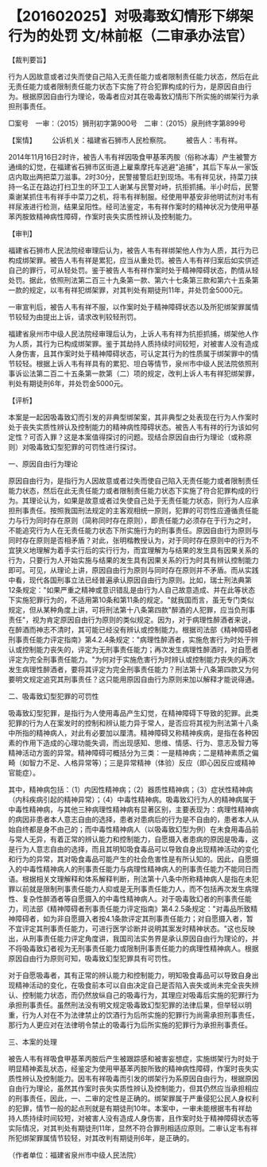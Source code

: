 # 【201602025】对吸毒致幻情形下绑架行为的处罚 文/林前枢（二审承办法官）

【裁判要旨】

行为人因故意或者过失而使自己陷入无责任能力或者限制责任能力状态，然后在此无责任能力或者限制责任能力状态下实施了符合犯罪构成的行为，是原因自由行为。根据原因自由行为理论，吸毒者应对其在吸毒致幻情形下所实施的绑架行为承担刑事责任。

□案号　一审：（2015）狮刑初字第900号　二审：（2015）泉刑终字第899号

【案情】 　　公诉机关：福建省石狮市人民检察院。 　　被告人：韦有祥。

2014年11月16日2时许，被告人韦有祥因吸食甲基苯丙胺（俗称冰毒）产生被警方通缉的幻觉，在福建省石狮市区街道上雇乘摩托车逃避"追捕"，其后下车从一家饭店内取出两把菜刀滋事。2时30分，民警接警后赶到现场。韦有祥见状，持菜刀挟持一名正在路边打扫卫生的环卫工人谢某与民警对峙，抗拒抓捕。半小时后，民警乘谢某抓住韦有祥手中菜刀之机，将韦有祥制服。经使用甲基安非他明试剂对韦有祥尿液进行检测，结果呈阳性。经司法鉴定，韦有祥作案时的精神状况为使用甲基苯丙胺致精神病性障碍，作案时丧失实质性辨认及控制能力。

【审判】

福建省石狮市人民法院经审理后认为，被告人韦有祥绑架他人作为人质，其行为已构成绑架罪。被告人韦有祥是累犯，应当从重处罚。被告人韦有祥归案后如实供述自己的罪行，可从轻处罚。鉴于被告人韦有祥作案时处于精神障碍状态，酌情从轻处罚。据此，依照刑法第二百三十九条第一款、第六十七条第三款和第六十五条第一款的规定，以韦有祥犯绑架罪，对其判处有期徒刑11年，并处罚金5000元。

一审宣判后，被告人韦有祥不服，以作案时处于精神障碍状态以及所犯绑架罪属情节较轻为由提出上诉，请求改判较轻刑罚。

福建省泉州市中级人民法院经审理后认为，上诉人韦有祥为抗拒抓捕，绑架他人作为人质，其行为已构成绑架罪。鉴于其劫持人质持续时间较短，对被害人没有造成人身伤害，且其作案时处于精神障碍状态，可认定其行为的性质属于绑架罪中的情节较轻。根据上诉人韦有祥具有的累犯、坦白等情节，泉州市中级人民法院依照刑事诉讼法第二百二十五条第一款第（二）项的规定，改判上诉人韦有祥犯绑架罪，判处有期徒刑6年，并处罚金5000元。

【评析】

本案是一起因吸毒致幻而引发的非典型绑架案，其非典型之处表现在行为人作案时处于丧失实质性辨认及控制能力的精神病性障碍状态。被告人韦有祥的行为该如何定性？可否入罪？这是本案值得探讨的问题。现结合原因自由行为理论（或称原则）对吸毒致幻型犯罪的可罚性进行探讨。

一、原因自由行为理论

原因自由行为，是指行为人因故意或者过失而使自己陷入无责任能力或者限制责任能力状态，然后在此无责任能力或者限制责任能力状态下实施了符合犯罪构成的行为。其理论认为，如果是故意或者过失使自己处于无责任能力状态，则行为人应承担刑事责任。按照我国刑法规定的主客观相统一原则，犯罪的可罚性应遵循责任能力与行为同时存在原则（简称同时存在原则），即责任能力必须存在于行为之时，不能追究行为人在无责任能力状态下所实施行为的刑事责任。原因自由行为原则与同时存在原则是否相矛盾？对此，张明楷教授认为，对于同时存在原则中的行为不宜狭义地理解为着手实行后的实行行为，而宜理解为与结果的发生具有因果关系的行为，只要行为人开始实施与结果的发生具有因果关系的行为时具有辨认控制能力即可。可见，从理论上讲，原因自由行为原则与同时存在原则并不矛盾。而从实践中看，现代各国刑事立法已经普遍承认原因自由行为原则。比如，瑞士刑法典第12条规定："如果严重之精神或意识错乱是由行为人自己故意造成、并在此等状态下实施犯罪行为的，不适用第10条和第11条的规定。"就我国而言，虽无专门类似规定，但从某种角度上讲，可将刑法第十八条第四款"醉酒的人犯罪，应当负刑事责任"，视为肯定原因自由行为原则的类似规定。因为，对于病理性醉酒者来说，在醉酒而神志不清时，其可能已经没有辨认或控制能力。根据司法部《精神障碍者刑事责任能力评定指南》第4.2.4条规定："病理性醉酒者，实施危害行为时处于辨认或控制能力丧失的，评定为无刑事责任能力；再次发生病理性醉酒时，对自愿者评定为完全刑事责任能力。"为何对于实施危害行为时辨认或控制能力丧失的再次发生病理性醉酒者，要将其评定为完全刑事责任能力？刑法第十八条第四款又为何要明文规定追究其刑事责任？这只能用原因自由行为原则来加以解释才能说得通。

二、吸毒致幻型犯罪的可罚性

吸毒致幻型犯罪，是指行为人使用毒品产生幻觉，在精神障碍下导致的犯罪。此类犯罪的行为人在案发时的控制和辨认能力异于常人，是否应将其视为刑法第十八条中所指的精神病人，对此有必要加以厘清。精神障碍又称精神疾病，是指在各种因素的作用下造成的心理功能失调，而出现感知、思维、情感、行为、意志及智力等精神活动方面的异常。精神障碍可概括分为三类：一是精神病；二是精神素质之偏畸（如智力不足、人格异常等）；三是异常精神（体验）反应（即心因反应或精神官能症）。

其中，精神病包括：（1）内因性精神病；（2）器质性精神病；（3）症状性精神病（内科疾病引起的精神异常）；（4）中毒性精神病。吸毒致幻行为人的精神病属于中毒性精神病，与其他三种病理性精神病有显著区别，主要表现为：病理性精神病的病因非患者本人意志自由的选择，患者对患病后的行为是不自由的，患者本人从始自终都是身不由己的；而中毒性精神病人（以吸毒致幻型为例）在未食用毒品前与常人无异，有着正常的辨认能力和控制能力，自愿摄入者患病的原因是吸毒，这是行为人意志自由的选择，而且其明知吸食毒品可以导致自身出现精神活动的变化和行为的异常，其对吸食毒品可能产生的社会危害性是有所认知的。因此，自愿摄入的中毒性精神病人的刑事责任能力与病理性精神病人的刑事责任能力不能同日而语。根据相关文理解释和体系解释判断，刑法第十八条中所称精神病人是指在未犯罪以前就是限制刑事责任能力人抑或是无刑事责任能力人，而不包括再次发生病理性、复杂性醉酒者等自愿摄入的中毒性精神病人。对于吸毒致幻者的刑事责任能力，司法部《精神障碍者刑事责任能力评定指南》第4.2.5条规定："对毒品所致精神障碍者，如为非自愿摄入者按4.1条款评定其刑事责任能力；对自愿摄入者，暂不宜评定其刑事责任能力，可进行医学诊断并说明其案发时精神状态。"这也反映出，从刑事责任能力评定角度讲，我国司法实务界是承认原因自由行为理论的，并不将吸毒致幻者视为无刑事责任能力或限制刑事责任能力的病理性精神病人。根据原因自由行为原则可知，吸毒致幻型犯罪具有可罚性。

对于自愿吸毒者，其有正常的辨认能力和控制能力，明知吸食毒品可以导致自身出现精神活动的变化，在吸食前本可以自由决定自己是否陷入丧失或尚未完全丧失辨认、控制能力状态，而仍然放纵自己的吸毒行为，其理应对吸毒后实施的犯罪行为承担刑事责任。虽然刑法没有明文规定吸毒致幻型犯罪的法律后果，但举轻以明重，行为人对在不为法律禁止的饮酒行为后所实施的犯罪行为尚需承担刑事责任，那行为人更应对在法律明令禁止的吸毒行为后所实施的犯罪行为承担刑事责任。

三、本案的处理

被告人韦有祥吸食甲基苯丙胺后产生被跟踪感和被害妄想症，实施绑架行为时处于明显精神紊乱状态，经鉴定为使用甲基苯丙胺所致的精神病性障碍，作案时丧失实质性辨认及控制能力。因韦有祥吸毒而引发的绑架行为系原因自由行为，根据原因自由行为理论，虽然其作案时丧失实质性辨认及控制能力，但其仍然应当承担相应的刑事责任，因此，一、二审的定性是正确的。绑架罪属于严重侵犯公民人身权利的犯罪，情节一般的起点刑就是有期徒刑10年。本案中，一审未能根据韦有祥劫持人质持续时间较短，对被害人没有造成人身伤害，且作案时处于精神障碍状态等实际情况，对其判处有期徒刑11年，显然不符合罪刑相适应原则。二审认定韦有祥所犯绑架罪属情节较轻，对其改判有期徒刑6年，是正确的。

（作者单位：福建省泉州市中级人民法院）